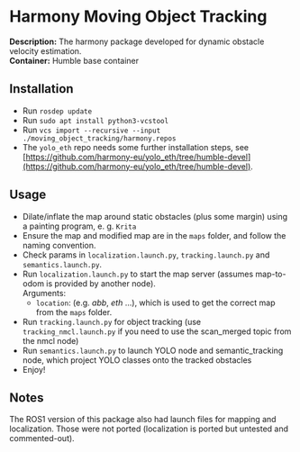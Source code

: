 # Harmony Moving Object Tracking

**Description:** The harmony package developed for dynamic obstacle velocity estimation.   
**Container:** Humble base container

## Installation

- Run `rosdep update`
- Run `sudo apt install python3-vcstool`
- Run `vcs import --recursive --input ./moving_object_tracking/harmony.repos`
- The `yolo_eth` repo needs some further installation steps, see [https://github.com/harmony-eu/yolo_eth/tree/humble-devel](https://github.com/harmony-eu/yolo_eth/tree/humble-devel).

## Usage
<!-- - Create a map using `mapping.launch` -->
<!-- - Save the map using `map_saver` in `map_server` (ensure the `/map` topic is saved) -->
- Dilate/inflate the map around static obstacles (plus some margin) using a painting program, e. g. `Krita`
- Ensure the map and modified map are in the `maps` folder, and follow the naming convention.
- Check params in `localization.launch.py`, `tracking.launch.py` and `semantics.launch.py`.
- Run `localization.launch.py` to start the map server (assumes map-to-odom is provided by another node).\
  Arguments:
  - `location`: (e.g. *abb*, *eth* ...), which is used to get the correct map from the `maps` folder.
- Run `tracking.launch.py`  for object tracking (use `tracking_nmcl.launch.py` if you need to use the scan_merged topic from the nmcl node)
- Run `semantics.launch.py` to launch YOLO node and semantic_tracking node, which project YOLO classes onto the tracked obstacles
- Enjoy!

## Notes
The ROS1 version of this package also had launch files for mapping and localization. Those were not ported (localization is ported but untested and commented-out).